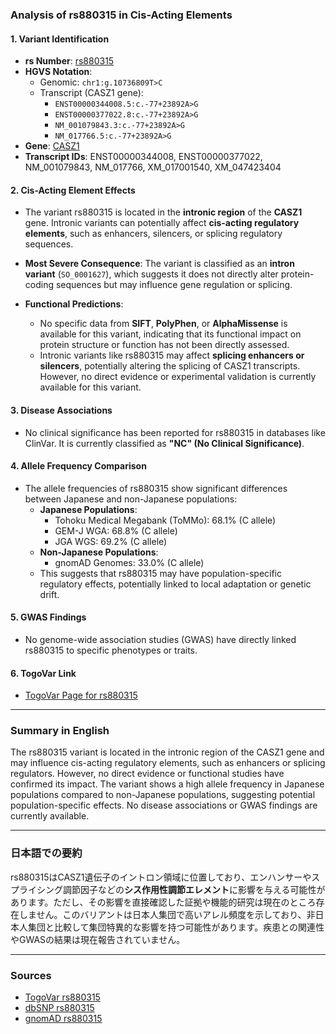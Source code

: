 ### Analysis of rs880315 in Cis-Acting Elements

#### 1. **Variant Identification**
   - **rs Number**: [rs880315](https://identifiers.org/dbsnp/rs880315)
   - **HGVS Notation**:
     - Genomic: `chr1:g.10736809T>C`
     - Transcript (CASZ1 gene):
       - `ENST00000344008.5:c.-77+23892A>G`
       - `ENST00000377022.8:c.-77+23892A>G`
       - `NM_001079843.3:c.-77+23892A>G`
       - `NM_017766.5:c.-77+23892A>G`
   - **Gene**: [CASZ1](https://www.genenames.org/data/gene-symbol-report/#!/hgnc_id/HGNC:26002)
   - **Transcript IDs**: ENST00000344008, ENST00000377022, NM_001079843, NM_017766, XM_017001540, XM_047423404

#### 2. **Cis-Acting Element Effects**
   - The variant rs880315 is located in the **intronic region** of the **CASZ1** gene. Intronic variants can potentially affect **cis-acting regulatory elements**, such as enhancers, silencers, or splicing regulatory sequences.
   - **Most Severe Consequence**: The variant is classified as an **intron variant** (`SO_0001627`), which suggests it does not directly alter protein-coding sequences but may influence gene regulation or splicing.

   - **Functional Predictions**:
     - No specific data from **SIFT**, **PolyPhen**, or **AlphaMissense** is available for this variant, indicating that its functional impact on protein structure or function has not been directly assessed.
     - Intronic variants like rs880315 may affect **splicing enhancers or silencers**, potentially altering the splicing of CASZ1 transcripts. However, no direct evidence or experimental validation is currently available for this variant.

#### 3. **Disease Associations**
   - No clinical significance has been reported for rs880315 in databases like ClinVar. It is currently classified as **"NC" (No Clinical Significance)**.

#### 4. **Allele Frequency Comparison**
   - The allele frequencies of rs880315 show significant differences between Japanese and non-Japanese populations:
     - **Japanese Populations**:
       - Tohoku Medical Megabank (ToMMo): 68.1% (C allele)
       - GEM-J WGA: 68.8% (C allele)
       - JGA WGS: 69.2% (C allele)
     - **Non-Japanese Populations**:
       - gnomAD Genomes: 33.0% (C allele)
     - This suggests that rs880315 may have population-specific regulatory effects, potentially linked to local adaptation or genetic drift.

#### 5. **GWAS Findings**
   - No genome-wide association studies (GWAS) have directly linked rs880315 to specific phenotypes or traits.

#### 6. **TogoVar Link**
   - [TogoVar Page for rs880315](https://togovar.org/variant/tgv344062)

---

### Summary in English
The rs880315 variant is located in the intronic region of the CASZ1 gene and may influence cis-acting regulatory elements, such as enhancers or splicing regulators. However, no direct evidence or functional studies have confirmed its impact. The variant shows a high allele frequency in Japanese populations compared to non-Japanese populations, suggesting potential population-specific effects. No disease associations or GWAS findings are currently available.

---

### 日本語での要約
rs880315はCASZ1遺伝子のイントロン領域に位置しており、エンハンサーやスプライシング調節因子などの**シス作用性調節エレメント**に影響を与える可能性があります。ただし、その影響を直接確認した証拠や機能的研究は現在のところ存在しません。このバリアントは日本人集団で高いアレル頻度を示しており、非日本人集団と比較して集団特異的な影響を持つ可能性があります。疾患との関連性やGWASの結果は現在報告されていません。

---

### Sources
- [TogoVar rs880315](https://togovar.org/variant/tgv344062)
- [dbSNP rs880315](https://identifiers.org/dbsnp/rs880315)
- [gnomAD rs880315](https://gnomad.broadinstitute.org/variant/1-10736809-T-C?dataset=gnomad_r4)